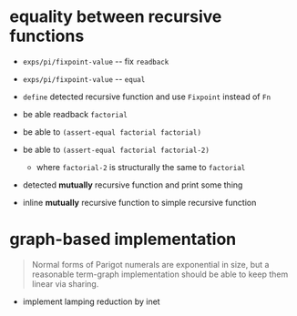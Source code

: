 # equality between recursive functions

- `exps/pi/fixpoint-value` -- fix `readback`
- `exps/pi/fixpoint-value` -- `equal`

- `define` detected recursive function and use `Fixpoint` instead of `Fn`

- be able readback `factorial`

- be able to `(assert-equal factorial factorial)`

- be able to `(assert-equal factorial factorial-2)`

  - where `factorial-2` is structurally the same to `factorial`

- detected **mutually** recursive function and print some thing

- inline **mutually** recursive function to simple recursive function

# graph-based implementation

> Normal forms of Parigot numerals are exponential in size,
> but a reasonable term-graph implementation
> should be able to keep them linear via sharing.

- implement lamping reduction by inet
